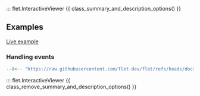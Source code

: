 ::: flet.InteractiveViewer
{{ class_summary_and_description_options() }}

## Examples

[Live example](https://flet-controls-gallery.fly.dev/utility/interactiveviewer)

### Handling events

```python
--8<-- "https://raw.githubusercontent.com/flet-dev/flet/refs/heads/docs/sdk/python/examples/controls/interactive-viewer/handling-events.py"
```

::: flet.InteractiveViewer
{{ class_remove_summary_and_description_options() }}
